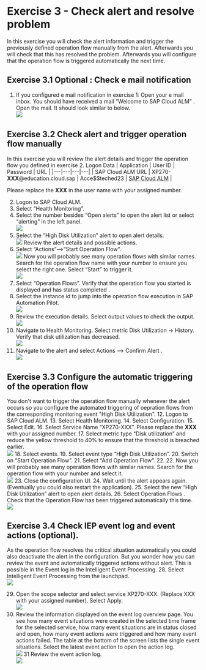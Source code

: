 # Exercise 3 - Check alert and resolve problem

In this exercise you will check the alert information and trigger the previously defined operation flow manually from the alert. Afterwards you will check that this has resolved the problem. Afterwards you will configure that the operation flow is triggered automatically the next time.
## Exercise 3.1 Optional : Check e mail notification 
1.	If you configured e mail notification in exercise 1:
Open your e mail inbox. You should have received a mail “Welcome to SAP Cloud ALM” . Open the mail. It should look similar to below.
<br>![](/exercises/ex3/images/001.png)

## Exercise 3.2 Check alert and trigger operation flow manually
In this exercise you will review the alert details and trigger the operation flow you defined in exercise 2.
Logon Data
| Application | User ID | Password | URL |
|---|---|---|---|
| SAP Cloud ALM URL | XP270-**XXX**@education.cloud.sap | Acce$$teched23 | [SAP Cloud ALM](https://ad263-ptnlz9xc.eu10.alm.cloud.sap/launchpad) |

Please replace the **XXX** in the user name with your assigned number.

2.	Logon to SAP Cloud ALM.
3.	Select “Health Monitoring”.
4.	Select the number besides “Open alerts” to open the alert list or select “alerting” in the left panel.
<br>![](/exercises/ex3/images/002.png)
5.	Select the “High Disk Utilization” alert to open alert details.
<br>![](/exercises/ex3/images/003.png)
Review the alert details and possible actions.
6.	Select “Actions”-->“Start Operation Flow”.
<br>![](/exercises/ex3/images/004.png)
	Now you will probably see many operation flows with similar names. Search for the operation flow name with your number to ensure you select the right one. Select “Start” to trigger it.
<br>![](/exercises/ex3/images/006.png)
7.	Select “Operation Flows”. Verify that the operation flow you started is displayed and has status completed .
8.	Select the instance id to jump into the operation flow execution in SAP Automation Pilot.
<br>![](/exercises/ex3/images/007.png)
9.	Review the execution details. Select output values to check the output.
<br>![](/exercises/ex3/images/008.png)
10.	Navigate to Health Monitoring. Select metric Disk Utilization -> History. Verify that disk utilization has decreased.
<br>![](/exercises/ex3/images/009.png)
11.	Navigate  to the alert and select Actions --> Confirm Alert .
<br>![](/exercises/ex3/images/005.png)
## Exercise 3.3 Configure the automatic triggering of the operation flow
You don't want to trigger the operation flow manually whenever the alert occurs so you configure the automated triggering of oepration flows from the corresponding monitoring event "High Disk Utilization".
12.	Logon to SAP Cloud ALM.
13.	Select Health Monitoring.
14.	Select Configuration.
15.	Select Edit.
16.	Select Service Name “XP270-XXX”. Please replace the **XXX** with your assigned number.
17.	Select metric type “Disk utilization” and reduce the yellow threshold to 40% to ensure that the threshold is breached earlier.
<br>![](/exercises/ex3/images/010.png)
18.	Select events.
19.	Select event type “High Disk Utilization”.
20.	Switch on “Start Operation Flow”.
21.	Select “Add Operation Flow”.
22.	22.	Now you will probably see many operation flows with similar names. Search for the operation flow with your number and select it.
<br>![](/exercises/ex3/images/011.png)
23.	Close the configuration UI.
24.	Wait until the alert appears again. (Eventually you could also restart the application).
25.	Select the new “High Disk Utilization” alert to open alert details.
26.	Select Operation Flows . Check that the Operation Flow has been triggered automatically this time. 
<br>![](/exercises/ex3/images/006.png)
## Exercise 3.4 Check IEP event log and event actions (optional).
As the operation flow resolves the critical situation automatically you could also deactivate the alert in the configuration.
But you wonder how you can review the event and automatically triggered actions without alert. This is possible in the Event log in the Intelligent Event Processing.
28. Select Intelligent Event Processing from the launchpad.
<br>![](/exercises/ex3/images/013.png)

29. Open the scope selector and select service XP270-XXX. (Replace XXX with your assigned number). Select Apply.
<br>![](/exercises/ex3/images/014.png)
30. Review the information displayed on the  event log overview page. You see how many event situations were created in the selected time frame for the selected service, how many event situations are in status closed and open, how many event actions were triggered and how many event actions failed. The table at the bottom of the screen lists the single event situations. Select the latest event action to open the action log.
<br>![](/exercises/ex3/images/015.png)
31 Review the event action log.
<br>![](/exercises/ex3/images/016.png)

